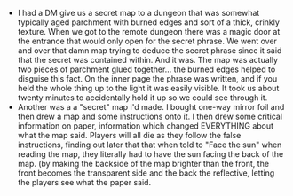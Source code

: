 - I had a DM give us a secret map to a dungeon that was somewhat typically aged parchment with burned edges and sort of a thick, crinkly texture. When we got to the remote dungeon there was a magic door at the entrance that would only open for the secret phrase.
  We went over and over that damn map trying to deduce the secret phrase since it said that the secret was contained within. And it was. The map was actually two pieces of parchment glued together... the burned edges helped to disguise this fact. On the inner page the phrase was written, and if you held the whole thing up to the light it was easily visible. It took us about twenty minutes to accidentally hold it up so we could see through it.
- Another was a a "secret" map I'd made. I bought one-way mirror foil and then drew a map and some instructions onto it. I then drew some critical information on paper, information which changed EVERYTHING about what the map said.
  Players will all die as they follow the false instructions, finding out later that that when told to "Face the sun" when reading the map, they literally had to have the sun facing the back of the map. (by making the backside of the map brighter than the front, the front becomes the transparent side and the back the reflective, letting the players see what the paper said.